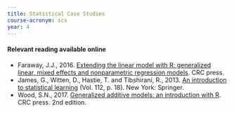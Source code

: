 ```yaml
---
title: Statistical Case Studies
course-acronym: scs
year: 4
---
```


#### Relevant reading available online

- Faraway, J.J., 2016. [Extending the linear model with R: generalized  linear, mixed effects and nonparametric regression models](https://discovered.ed.ac.uk/permalink/f/1s15qcp/TN_cdi_askewsholts_vlebooks_9781498720984). CRC press.
- James, G., Witten, D., Hastie, T. and Tibshirani, R., 2013. [An  introduction to statistical learning](https://discovered.ed.ac.uk/permalink/f/1s15qcp/TN_cdi_askewsholts_vlebooks_9781461471387) (Vol. 112, p. 18). New York:  Springer.
- Wood, S.N., 2017. [Generalized additive models: an introduction with R](https://discovered.ed.ac.uk/permalink/f/gfso8q/44UOE_ALMA51243440330002466). CRC press. 2nd edition.